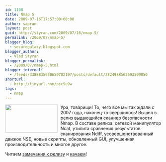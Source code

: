 ```yaml
---
id: 1108
title: Nmap 5
date: 2009-07-16T17:57:00+00:00
author: sapran
layout: post
guid: http://styran.com/2009/07/16/nmap-5/
permalink: /2009/07/nmap-5/
blogger_blog:
  - securegalaxy.blogspot.com
blogger_author:
  - Vlad Styran
blogger_permalink:
  - /2009/07/nmap-5.html
blogger_internal:
  - /feeds/3388835630659782197/posts/default/3824988562593509850
shorturl:
  - http://tinyurl.com/psc9u9w
tags:
  - nmap
---
```

[<img style="margin: 0pt 10px 10px 0pt; float: left; cursor: pointer; width: 168px; height: 90px;" src="http://images.insecure.org/images/Insecurelogo-eye-90x168.gif" alt="" border="0" />](http://images.insecure.org/images/Insecurelogo-eye-90x168.gif)Ура, товарищи! То, чего все мы так ждали с 2007 года, наконец-то свершилось! Вышел в релиз выдающийся сканнер безопасности Nmap. В составе релиза: сетевой манипулятор Ncat, утилита сравнения результатов сканирования Ndiff, усовершенствованный движок NSE, новые скрипты, обновленный GUI, улучшенная производительность и многое другое.

<div style="text-align: left;">
  Читаем <a href="http://nmap.org/5/">замечания к релизу</a> и <a href="http://nmap.org/download.html">качаем</a>!
</div>

<div class="addtoany_share_save_container addtoany_content_bottom">
  <div class="a2a_kit a2a_kit_size_32 addtoany_list a2a_target" id="wpa2a_33">
    <a class="a2a_button_facebook" href="http://www.addtoany.com/add_to/facebook?linkurl=https%3A%2F%2Fblog.styran.com%2F2009%2F07%2Fnmap-5%2F&linkname=Nmap%205" title="Facebook" rel="nofollow" target="_blank"></a><a class="a2a_button_twitter" href="http://www.addtoany.com/add_to/twitter?linkurl=https%3A%2F%2Fblog.styran.com%2F2009%2F07%2Fnmap-5%2F&linkname=Nmap%205" title="Twitter" rel="nofollow" target="_blank"></a><a class="a2a_button_google_plus" href="http://www.addtoany.com/add_to/google_plus?linkurl=https%3A%2F%2Fblog.styran.com%2F2009%2F07%2Fnmap-5%2F&linkname=Nmap%205" title="Google+" rel="nofollow" target="_blank"></a><a class="a2a_button_linkedin" href="http://www.addtoany.com/add_to/linkedin?linkurl=https%3A%2F%2Fblog.styran.com%2F2009%2F07%2Fnmap-5%2F&linkname=Nmap%205" title="LinkedIn" rel="nofollow" target="_blank"></a><a class="a2a_dd addtoany_share_save" href="https://www.addtoany.com/share"></a>
  </div>
</div>